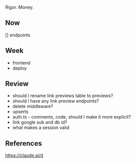 Rigor. Money. 

## Now 
[] endpoints 

## Week 
- frontend 
- deploy 

## Review 
- should I rename link previews table to previews? 
- should I have any link preview endpoints? 
- delete middleware? 
- upserts
- auth.ts - comments, code, should I make it more explicit?
- link google sub and db id? 
- what makes a session valid 

## References 
https://claude.ai/d